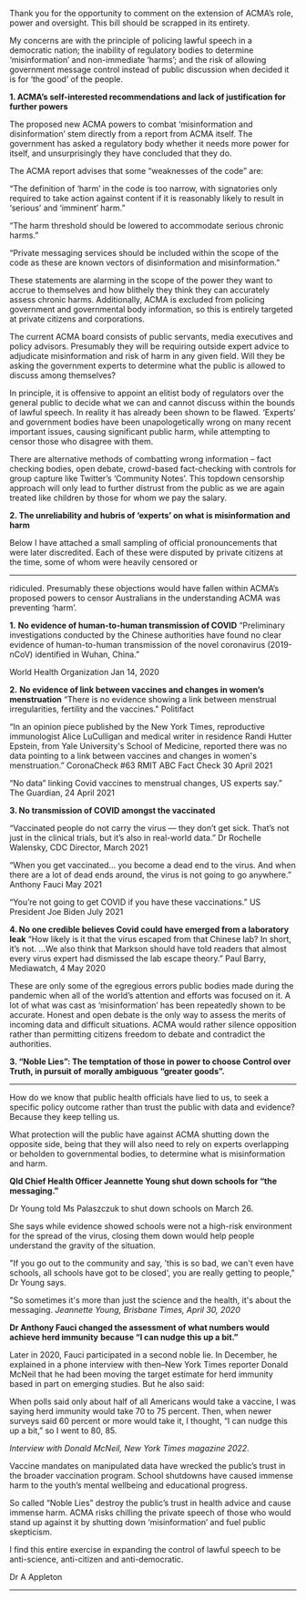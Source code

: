 Thank you for the opportunity to comment on the extension of ACMA’s role, power and oversight.
This bill should be scrapped in its entirety.

My concerns are with the principle of policing lawful speech in a democratic nation; the inability of
regulatory bodies to determine ‘misinformation’ and non-immediate ‘harms’; and the risk of
allowing government message control instead of public discussion when decided it is for ‘the good’
of the people.

**1. ACMA’s self-interested recommendations and lack of justification for further powers**

The proposed new ACMA powers to combat ‘misinformation and disinformation’ stem directly from
a report from ACMA itself. The government has asked a regulatory body whether it needs more
power for itself, and unsurprisingly they have concluded that they do.

The ACMA report advises that some “weaknesses of the code” are:

“The definition of ‘harm’ in the code is too narrow, with signatories only required to take
action against content if it is reasonably likely to result in ‘serious’ and ‘imminent’ harm.”

“The harm threshold should be lowered to accommodate serious chronic harms.”

“Private messaging services should be included within the scope of the code as these are
known vectors of disinformation and misinformation.”

These statements are alarming in the scope of the power they want to accrue to themselves and
how blithely they think they can accurately assess chronic harms. Additionally, ACMA is excluded
from policing government and governmental body information, so this is entirely targeted at private
citizens and corporations.

The current ACMA board consists of public servants, media executives and policy advisors.
Presumably they will be requiring outside expert advice to adjudicate misinformation and risk of
harm in any given field. Will they be asking the government experts to determine what the public is
allowed to discuss among themselves?

In principle, it is offensive to appoint an elitist body of regulators over the general public to decide
what we can and cannot discuss within the bounds of lawful speech. In reality it has already been
shown to be flawed. ‘Experts’ and government bodies have been unapologetically wrong on many
recent important issues, causing significant public harm, while attempting to censor those who
disagree with them.

There are alternative methods of combatting wrong information – fact checking bodies, open debate,
crowd-based fact-checking with controls for group capture like Twitter’s ‘Community Notes’. This topdown censorship approach will only lead to further distrust from the public as we are again treated
like children by those for whom we pay the salary.

**2. The unreliability and hubris of ‘experts’ on what is misinformation and harm**

Below I have attached a small sampling of official pronouncements that were later discredited. Each
of these were disputed by private citizens at the time, some of whom were heavily censored or


-----

ridiculed. Presumably these objections would have fallen within ACMA’s proposed powers to censor
Australians in the understanding ACMA was preventing ‘harm’.

**1.** **No evidence of human-to-human transmission of COVID**
“Preliminary investigations conducted by the Chinese authorities have found no clear
evidence of human-to-human transmission of the novel coronavirus (2019-nCoV) identified
in Wuhan, China.”

World Health Organization Jan 14, 2020

**2.** **No evidence of link between vaccines and changes in women’s menstruation**
“There is no evidence showing a link between menstrual irregularities, fertility and the
vaccines." Politifact

“In an opinion piece published by the New York Times, reproductive immunologist Alice LuCulligan and medical writer in residence Randi Hutter Epstein, from Yale University's School
of Medicine, reported there was no data pointing to a link between vaccines and changes in
women's menstruation.” CoronaCheck #63 RMIT ABC Fact Check 30 April 2021

“No data” linking Covid vaccines to menstrual changes, US experts say.” The Guardian, 24
April 2021

**3. No transmission of COVID amongst the vaccinated**

“Vaccinated people do not carry the virus — they don’t get sick. That’s not just in the clinical
trials, but it’s also in real-world data.” Dr Rochelle Walensky, CDC Director, March 2021

“When you get vaccinated… you become a dead end to the virus. And when there are a lot of
dead ends around, the virus is not going to go anywhere.” Anthony Fauci May 2021

“You’re not going to get COVID if you have these vaccinations.” US President Joe Biden July
2021

**4. No one credible believes Covid could have emerged from a laboratory leak**
“How likely is it that the virus escaped from that Chinese lab? In short, it’s not. …We also
think that Markson should have told readers that almost every virus expert had dismissed
the lab escape theory.” Paul Barry, Mediawatch, 4 May 2020

These are only some of the egregious errors public bodies made during the pandemic when all of the
world’s attention and efforts was focused on it. A lot of what was cast as ‘misinformation’ has been
repeatedly shown to be accurate. Honest and open debate is the only way to assess the merits of
incoming data and difficult situations. ACMA would rather silence opposition rather than permitting
citizens freedom to debate and contradict the authorities.

**3. “Noble Lies”: The temptation of those in power to choose Control over Truth, in pursuit of**
**morally ambiguous “greater goods”.**


-----

How do we know that public health officials have lied to us, to seek a specific policy outcome rather
than trust the public with data and evidence? Because they keep telling us.

What protection will the public have against ACMA shutting down the opposite side, being that they
will also need to rely on experts overlapping or beholden to governmental bodies, to determine what
is misinformation and harm.

**Qld Chief Health Officer Jeannette Young shut down schools for “the messaging.”**

Dr Young told Ms Palaszczuk to shut down schools on March 26.

She says while evidence showed schools were not a high-risk environment for the spread of
the virus, closing them down would help people understand the gravity of the situation.

"If you go out to the community and say, 'this is so bad, we can't even have schools, all
schools have got to be closed', you are really getting to people," Dr Young says.

"So sometimes it's more than just the science and the health, it's about the messaging.
_Jeannette Young, Brisbane Times, April 30, 2020_

**Dr Anthony Fauci changed the assessment of what numbers would achieve herd immunity**
**because “I can nudge this up a bit.”**

Later in 2020, Fauci participated in a second noble lie. In December, he explained in a phone
interview with then–New York Times reporter Donald McNeil that he had been moving the
target estimate for herd immunity based in part on emerging studies. But he also said:

When polls said only about half of all Americans would take a vaccine, I was saying herd
immunity would take 70 to 75 percent. Then, when newer surveys said 60 percent or more
would take it, I thought, “I can nudge this up a bit,” so I went to 80, 85.

_Interview with Donald McNeil, New York Times magazine 2022._

Vaccine mandates on manipulated data have wrecked the public’s trust in the broader vaccination
program. School shutdowns have caused immense harm to the youth’s mental wellbeing and
educational progress.

So called “Noble Lies” destroy the public’s trust in health advice and cause immense harm. ACMA
risks chilling the private speech of those who would stand up against it by shutting down
‘misinformation’ and fuel public skepticism.

I find this entire exercise in expanding the control of lawful speech to be anti-science, anti-citizen and
anti-democratic.

Dr A Appleton


-----


